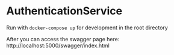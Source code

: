 # AuthenticationService

Run with `docker-compose up` for development in the root directory

After you can access the swagger page here: http://localhost:5000/swagger/index.html

